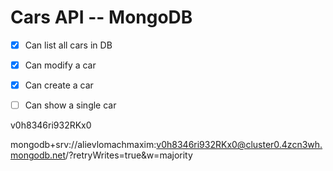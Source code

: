 # Cars API -- MongoDB

-   [x] Can list all cars in DB

-   [x] Can modify a car

-   [x] Can create a car

-   [ ] Can show a single car

v0h8346ri932RKx0

mongodb+srv://alievlomachmaxim:v0h8346ri932RKx0@cluster0.4zcn3wh.mongodb.net/?retryWrites=true&w=majority
